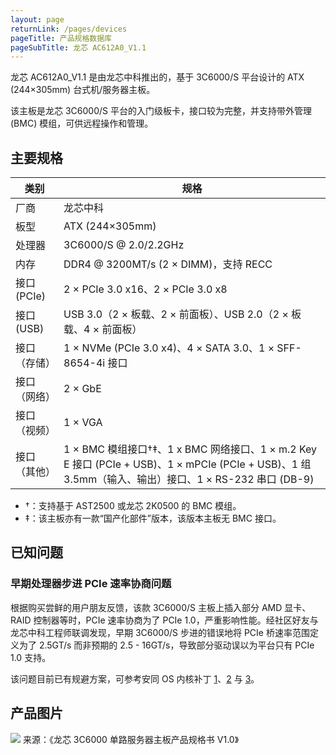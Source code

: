 ```yaml
---
layout: page
returnLink: /pages/devices
pageTitle: 产品规格数据库
pageSubTitle: 龙芯 AC612A0_V1.1
---
```



龙芯 AC612A0_V1.1 是由龙芯中科推出的，基于 3C6000/S 平台设计的 ATX (244×305mm) 台式机/服务器主板。

该主板是龙芯 3C6000/S 平台的入门级板卡，接口较为完整，并支持带外管理 (BMC) 模组，可供远程操作和管理。

## 主要规格

| 类别 | 规格 |
|------|------|
| 厂商 | 龙芯中科 |
| 板型 | ATX (244×305mm) |
| 处理器 | 3C6000/S @ 2.0/2.2GHz |
| 内存 | DDR4 @ 3200MT/s (2 × DIMM)，支持 RECC |
| 接口 (PCIe) | 2 × PCIe 3.0 x16、2 × PCIe 3.0 x8 |
| 接口 (USB)  | USB 3.0（2 × 板载、2 × 前面板）、USB 2.0（2 × 板载、4 × 前面板） |
| 接口（存储）| 1 × NVMe (PCIe 3.0 x4)、4 × SATA 3.0、1 × SFF-8654-4i 接口 |
| 接口（网络） | 2 × GbE |
| 接口（视频） | 1 × VGA |
| 接口（其他） | 1 × BMC 模组接口†‡、1 x BMC 网络接口、1 × m.2 Key E 接口 (PCIe + USB)、1 × mPCIe (PCIe + USB)、1 组 3.5mm（输入、输出）接口、1 × RS-232 串口 (DB-9) |

- †：支持基于 AST2500 或龙芯 2K0500 的 BMC 模组。
- ‡：该主板亦有一款“国产化部件”版本，该版本主板无 BMC 接口。

## 已知问题

### 早期处理器步进 PCIe 速率协商问题

根据购买尝鲜的用户朋友反馈，该款 3C6000/S 主板上插入部分 AMD 显卡、RAID 控制器等时，PCIe 速率协商为了 PCIe 1.0，严重影响性能。经社区好友与龙芯中科工程师联调发现，早期 3C6000/S 步进的错误地将 PCIe 桥速率范围定义为了 2.5GT/s 而非预期的 2.5 - 16GT/s，导致部分驱动误以为平台只有 PCIe 1.0 支持。

该问题目前已有规避方案，可参考安同 OS 内核补丁 [1](https://github.com/AOSC-Tracking/linux/commit/283358e5b377517ad9f13bd1909b4b931754c196)、[2](https://github.com/AOSC-Tracking/linux/commit/874bb3b961fb6bf106b48c61a1671c196976e1f1) 与 [3](https://github.com/AOSC-Tracking/linux/commit/8d088d7587098ef48e0594bf46c603bb4d7abd52)。

## 产品图片

[![](/public/images/devices/loongson-ac612a0-v1.1.thumbnail.webp)](/public/images/devices/loongson-ac612a0-v1.1.webp)
来源：《龙芯 3C6000 单路服务器主板产品规格书 V1.0》


